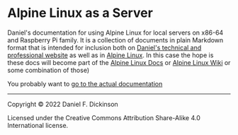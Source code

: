 # Alpine Linux as a Server

Daniel's documentation for using Alpine Linux for local servers on x86-64 and Raspberry Pi family. It is a collection of documents in plain Markdown format that is intended for inclusion both on [Daniel's technical and professional website](https://www.wildtechgarden.ca/) as well as in [Alpine Linux](https://alpinelinux.org). In this case the hope is these docs will become part of the [Alpine Linux Docs](https://docs.alpinelinux.org/) or [Alpine Linux Wiki](https://wiki.alpinelinux.org/) or some combination of those)

You probably want to [go to the actual documentation](src/_index.md)

--------

Copyright © 2022 Daniel F. Dickinson

Licensed under the Creative Commons Attribution Share-Alike 4.0 International license.
